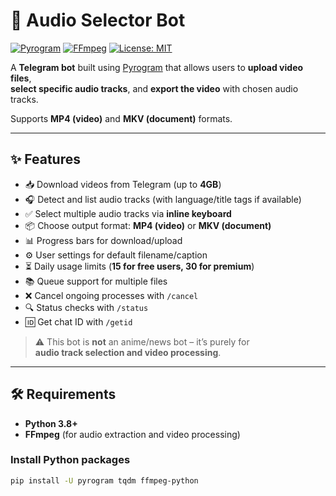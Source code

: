 # 🎵 Audio Selector Bot

[![Pyrogram](https://img.shields.io/badge/Pyrogram-Bot-blue)](https://docs.pyrogram.org/)
[![FFmpeg](https://img.shields.io/badge/Powered%20by-FFmpeg-red)](https://ffmpeg.org/)
[![License: MIT](https://img.shields.io/badge/License-MIT-green.svg)](LICENSE)

A **Telegram bot** built using [Pyrogram](https://docs.pyrogram.org/) that allows users to **upload video files**,  
**select specific audio tracks**, and **export the video** with chosen audio tracks.  

Supports **MP4 (video)** and **MKV (document)** formats.  

---

## ✨ Features

- 📥 Download videos from Telegram (up to **4GB**)
- 🎧 Detect and list audio tracks (with language/title tags if available)
- ✅ Select multiple audio tracks via **inline keyboard**
- 📦 Choose output format: **MP4 (video)** or **MKV (document)**
- 📊 Progress bars for download/upload
- ⚙️ User settings for default filename/caption
- ⏳ Daily usage limits (**15 for free users, 30 for premium**)
- 📚 Queue support for multiple files
- ❌ Cancel ongoing processes with `/cancel`
- 🔍 Status checks with `/status`
- 🆔 Get chat ID with `/getid`

> ⚠️ This bot is **not** an anime/news bot – it’s purely for  
> **audio track selection and video processing**.

---

## 🛠 Requirements

- **Python 3.8+**
- **FFmpeg** (for audio extraction and video processing)

### Install Python packages
```sh
pip install -U pyrogram tqdm ffmpeg-python
